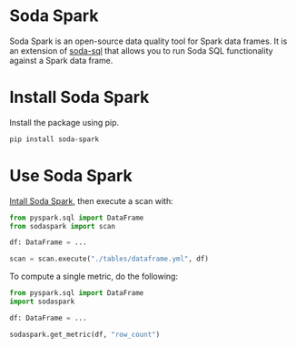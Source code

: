 # Soda Spark

Soda Spark is an open-source data quality tool for Spark data frames. It is an
extension of [soda-sql](https://github.com/sodadata/soda-sql) that allows
you to run Soda SQL functionality against a Spark data frame.

# Install Soda Spark

Install the package using pip.

``` sh
pip install soda-spark
```

# Use Soda Spark

[Intall Soda Spark](#install-soda-spark), then execute a scan with:

``` python
from pyspark.sql import DataFrame
from sodaspark import scan

df: DataFrame = ...

scan = scan.execute("./tables/dataframe.yml", df)
```

To compute a single metric, do the following:

``` python
from pyspark.sql import DataFrame
import sodaspark

df: DataFrame = ...

sodaspark.get_metric(df, "row_count")
```
